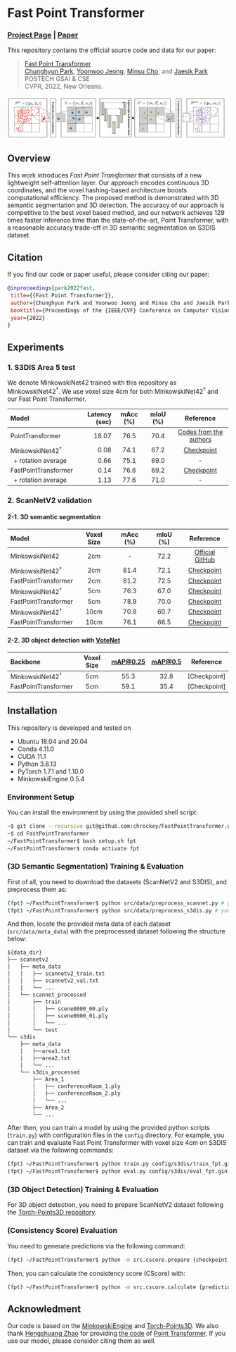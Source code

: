 # Fast Point Transformer
### [Project Page](http://cvlab.postech.ac.kr/research/FPT/) | [Paper](https://arxiv.org/abs/2112.04702)
This repository contains the official source code and data for our paper:

>[Fast Point Transformer](https://arxiv.org/abs/2112.04702)  
> [Chunghyun Park](https://chrockey.github.io/),
> [Yoonwoo Jeong](https://yoonwoojeong.medium.com/about),
> [Minsu Cho](http://cvlab.postech.ac.kr/~mcho/), and
> [Jaesik Park](http://jaesik.info/)<br>
> POSTECH GSAI & CSE<br>
> CVPR, 2022, New Orleans.

<div style="text-align:center">
<img src="assets/overview.png" alt="An Overview of the proposed pipeline"/>
</div>

## Overview
This work introduces *Fast Point Transformer* that consists of a new lightweight self-attention layer. Our approach encodes continuous 3D coordinates, and the voxel hashing-based architecture boosts computational efficiency. The proposed method is demonstrated with 3D semantic segmentation and 3D detection. The accuracy of our approach is competitive to the best voxel based method, and our network achieves 129 times faster inference time than the state-of-the-art, Point Transformer, with a reasonable accuracy trade-off in 3D semantic segmentation on S3DIS dataset.

## Citation
If you find our code or paper useful, please consider citing our paper:

 ```BibTeX
@inproceedings{park2022fast,
  title={{Fast Point Transformer}},
  author={Chunghyun Park and Yoonwoo Jeong and Minsu Cho and Jaesik Park},
  booktitle={Proceedings of the {IEEE/CVF} Conference on Computer Vision and Pattern Recognition (CVPR)},
  year={2022}
}
```

## Experiments
### 1. S3DIS Area 5 test
We denote MinkowskiNet42 trained with this repository as MinkowskiNet42<sup>&dagger;</sup>.
We use voxel size 4cm for both MinkowskiNet42<sup>&dagger;</sup> and our Fast Point Transformer.

| Model                             | Latency (sec) | mAcc (%) | mIoU (%) | Reference |
|:----------------------------------|--------------------:|:--------:|:--------:|:---------:|
| PointTransformer                  | 18.07 | 76.5 | 70.4 | [Codes from the authors](https://github.com/POSTECH-CVLab/point-transformer) |
| MinkowskiNet42<sup>&dagger;</sup> | 0.08  | 74.1 | 67.2 | [Checkpoint](https://postechackr-my.sharepoint.com/:u:/g/personal/p0125ch_postech_ac_kr/EZcO0DH6QeNGgIwGFZsmL-4BAlikmHAHlBs4JBcS5XfpVQ?download=1) |
| &nbsp;&nbsp;+ rotation average    | 0.66  | 75.1 | 69.0 | - |
| FastPointTransformer              | 0.14 | 76.6 | 69.2 | [Checkpoint](https://postechackr-my.sharepoint.com/:u:/g/personal/p0125ch_postech_ac_kr/ER8KwMTzqAxAvK9KeOZ9U_IBuCAuv4hP6zOWD-3HNO6Xeg?download=1) |
| &nbsp;&nbsp;+ rotation average    | 1.13  | 77.6 | 71.0 | - |

### 2. ScanNetV2 validation
#### 2-1. 3D semantic segmentation
| Model                             | Voxel Size  | mAcc (%) | mIoU (%) | Reference |
|:----------------------------------|:-----------:|:--------:|:--------:|:---------:|
| MinkowskiNet42                    | 2cm | - | 72.2 | [Official GitHub](https://github.com/chrischoy/SpatioTemporalSegmentation) |
| MinkowskiNet42<sup>&dagger;</sup> | 2cm | 81.4 | 72.1 | [Checkpoint](https://postechackr-my.sharepoint.com/:u:/g/personal/p0125ch_postech_ac_kr/EXmE1pWDZ8lEtJU7SQMjkXcBnhSMXFTdHWXkMAAF7KeiuA?download=1) |
| FastPointTransformer              | 2cm | 81.2 | 72.5 | [Checkpoint](https://postechackr-my.sharepoint.com/:u:/g/personal/p0125ch_postech_ac_kr/EX_xAyhoNXdJg4eSg2vS_bYB8eFAP7A8FPCYfKOS2T13LQ?download=1) |
| MinkowskiNet42<sup>&dagger;</sup> | 5cm | 76.3 | 67.0 | [Checkpoint](https://postechackr-my.sharepoint.com/:u:/g/personal/p0125ch_postech_ac_kr/EZLG00u5JXJDvOi3sYziOIMB1l6HNN5OW9gTQRFWc6EwzA?download=1) |
| FastPointTransformer              | 5cm | 78.9 | 70.0 | [Checkpoint](https://postechackr-my.sharepoint.com/:u:/g/personal/p0125ch_postech_ac_kr/EXbXclfXZGtMpBZY93zi7M8B_tl8rwM65NK1cumN7QM_8g?download=1) |
| MinkowskiNet42<sup>&dagger;</sup> | 10cm | 70.8 | 60.7 | [Checkpoint](https://postechackr-my.sharepoint.com/:u:/g/personal/p0125ch_postech_ac_kr/EVLn0f5noY1Al6Kos9l-0yABM0qZLFt6d4a3yFgTcQ2Vmw?download=1) |
| FastPointTransformer              | 10cm | 76.1 | 66.5 | [Checkpoint](https://postechackr-my.sharepoint.com/:u:/g/personal/p0125ch_postech_ac_kr/ESO1jLNHO89ApdjguUauqsMBCx_TijA26UOeGbF4XxQwoA?download=1) |

#### 2-2. 3D object detection with [VoteNet](https://arxiv.org/abs/1904.09664)
| Backbone                          | Voxel Size   | mAP@0.25 | mAP@0.5 | Reference |
|:----------------------------------|:------------:|:--------:|:-------:|:---------:|
| MinkowskiNet42<sup>&dagger;</sup> | 5cm | 55.3 | 32.8 | [Checkpoint] |
| FastPointTransformer              | 5cm | 59.1 | 35.4 | [Checkpoint] |

## Installation
This repository is developed and tested on

- Ubuntu 18.04 and 20.04
- Conda 4.11.0
- CUDA 11.1
- Python 3.8.13
- PyTorch 1.7.1 and 1.10.0
- MinkowskiEngine 0.5.4

### Environment Setup
You can install the environment by using the provided shell script:
```bash
~$ git clone --recursive git@github.com:chrockey/FastPointTransformer.git
~$ cd FastPointTransformer
~/FastPointTransformer$ bash setup.sh fpt
~/FastPointTransformer$ conda activate fpt
```

### (3D Semantic Segmentation) Training & Evaluation
First of all, you need to download the datasets (ScanNetV2 and S3DIS), and preprocess them as:
```bash
(fpt) ~/FastPointTransformer$ python src/data/preprocess_scannet.py # you need to modify the data path
(fpt) ~/FastPointTransformer$ python src/data/preprocess_s3dis.py # you need to modify the data path
```
And then, locate the provided meta data of each dataset (`src/data/meta_data`) with the preprocessed dataset following the structure below:

```
${data_dir}
├── scannetv2
│   ├── meta_data
│   │   ├── scannetv2_train.txt
│   │   ├── scannetv2_val.txt
│   │   └── ...
│   └── scannet_processed
│       ├── train
│       │   ├── scene0000_00.ply
│       │   ├── scene0000_01.ply
│       │   └── ...
│       └── test
└── s3dis
    ├── meta_data
    │   ├──area1.txt
    │   ├──area2.txt
    │   └── ...
    └── s3dis_processed
        ├── Area_1
        │   ├── conferenceRoom_1.ply
        │   ├── conferenceRoom_2.ply
        │   └── ...
        ├── Area_2
        └── ...
```

After then, you can train a model by using the provided python scripts (`train.py`) with configuration files in the `config` directory.
For example, you can train and evaluate Fast Point Transformer with voxel size 4cm on S3DIS dataset via the following commands:
```bash
(fpt) ~/FastPointTransformer$ python train.py config/s3dis/train_fpt.gin
(fpt) ~/FastPointTransformer$ python eval.py config/s3dis/eval_fpt.gin {checkpoint_file} # use -r option for rotation averaging.
```

### (3D Object Detection) Training & Evaluation
For 3D object detection, you need to prepare ScanNetV2 dataset following the [Torch-Points3D repository](https://github.com/torch-points3d/torch-points3d).

### (Consistency Score) Evaluation
You need to generate predictions via the following command:
```bash
(fpt) ~/FastPointTransformer$ python -m src.cscore.prepare {checkpoint_file} -m {model_name} -v {voxel_size} # This takes hours.
```
Then, you can calculate the consistency score (CScore) with:
```bash
(fpt) ~/FastPointTransformer$ python -m src.cscore.calculate {prediction_dir} # This takes seconds.
```

## Acknowledment

Our code is based on the [MinkowskiEngine](https://github.com/NVIDIA/MinkowskiEngine) and [Torch-Points3D](https://github.com/torch-points3d/torch-points3d).
We also thank [Hengshuang Zhao](https://hszhao.github.io/) for providing [the code](https://github.com/POSTECH-CVLab/point-transformer) of [Point Transformer](https://arxiv.org/abs/2012.09164).
If you use our model, please consider citing them as well.

